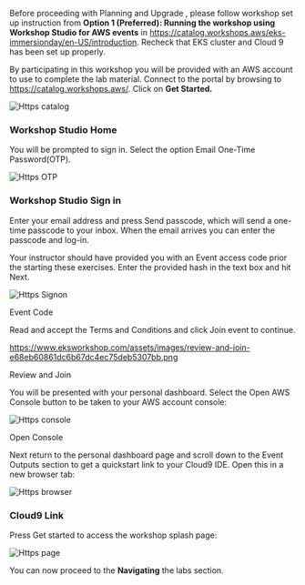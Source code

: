 Before proceeding with Planning and Upgrade , please follow workshop set up instruction from <strong>Option 1 (Preferred): Running the workshop using Workshop Studio for AWS events</strong> in https://catalog.workshops.aws/eks-immersionday/en-US/introduction. Recheck that EKS cluster and Cloud 9 has been set up properly. 


By participating in this workshop you will be provided with an AWS account to use to complete the lab material. Connect to the portal by browsing to https://catalog.workshops.aws/. Click on <strong>Get Started.</strong>

![Https catalog](https://www.eksworkshop.com/assets/images/workshop-studio-home-ee08e612fd0a646451211731ad813b7f.png)

### Workshop Studio Home

You will be prompted to sign in. Select the option Email One-Time Password(OTP).

![Https OTP](https://www.eksworkshop.com/assets/images/ws-studio-login-51632e8052f5f148284b88a20770dfbd.png)

### Workshop Studio Sign in

Enter your email address and press Send passcode, which will send a one-time passcode to your inbox. When the email arrives you can enter the passcode and log-in.

Your instructor should have provided you with an Event access code prior the starting these exercises. Enter the provided hash in the text box and hit Next.

![Https Signon](https://www.eksworkshop.com/assets/images/event-code-e952a875ef4ac6300550c28fe7ef7ccc.png)


Event Code

Read and accept the Terms and Conditions and click Join event to continue.

https://www.eksworkshop.com/assets/images/review-and-join-e68eb60861dc6b67dc4ec75deb5307bb.png


Review and Join

You will be presented with your personal dashboard. Select the Open AWS Console button to be taken to your AWS account console:

![Https console](https://www.eksworkshop.com/assets/images/openconsole-3df798bbfb5475407f71c552d09c94c4.png)


Open Console

Next return to the personal dashboard page and scroll down to the Event Outputs section to get a quickstart link to your Cloud9 IDE. Open this in a new browser tab:

![Https browser](https://www.eksworkshop.com/assets/images/cloud9-2c554c978c7b41b25864558666aeef89.png)

### Cloud9 Link

Press Get started to access the workshop splash page:

![Https page](https://www.eksworkshop.com/assets/images/workshop-event-page-7391a20bc4599267ffb82643b0b3f3fc.png)

You can now proceed to the <strong>Navigating</strong> the labs section.
